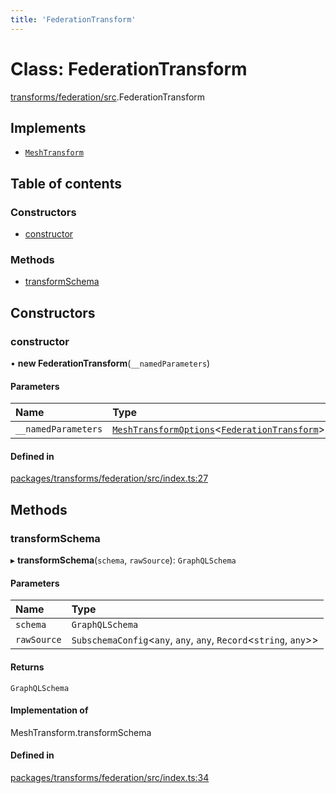 ```yaml
---
title: 'FederationTransform'
---
```


# Class: FederationTransform

[transforms/federation/src](../modules/transforms_federation_src).FederationTransform

## Implements

- [`MeshTransform`](/docs/api/interfaces/types_src.MeshTransform)

## Table of contents

### Constructors

- [constructor](transforms_federation_src.FederationTransform#constructor)

### Methods

- [transformSchema](transforms_federation_src.FederationTransform#transformschema)

## Constructors

### constructor

• **new FederationTransform**(`__namedParameters`)

#### Parameters

| Name | Type |
| :------ | :------ |
| `__namedParameters` | [`MeshTransformOptions`](/docs/api/interfaces/types_src.MeshTransformOptions)<[`FederationTransform`](/docs/api/interfaces/types_src.YamlConfig.FederationTransform)\> |

#### Defined in

[packages/transforms/federation/src/index.ts:27](https://github.com/Urigo/graphql-mesh/blob/master/packages/transforms/federation/src/index.ts#L27)

## Methods

### transformSchema

▸ **transformSchema**(`schema`, `rawSource`): `GraphQLSchema`

#### Parameters

| Name | Type |
| :------ | :------ |
| `schema` | `GraphQLSchema` |
| `rawSource` | `SubschemaConfig`<`any`, `any`, `any`, `Record`<`string`, `any`\>\> |

#### Returns

`GraphQLSchema`

#### Implementation of

MeshTransform.transformSchema

#### Defined in

[packages/transforms/federation/src/index.ts:34](https://github.com/Urigo/graphql-mesh/blob/master/packages/transforms/federation/src/index.ts#L34)
